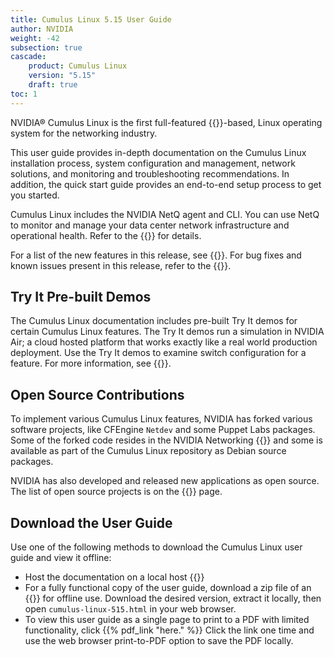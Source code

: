 ```yaml
---
title: Cumulus Linux 5.15 User Guide
author: NVIDIA
weight: -42
subsection: true
cascade:
    product: Cumulus Linux
    version: "5.15"
    draft: true
toc: 1
---
```

NVIDIA® Cumulus Linux is the first full-featured {{<exlink url="https://www.debian.org/releases/bookworm/" text="Debian bookworm" >}}-based, Linux operating system for the networking industry.

This user guide provides in-depth documentation on the Cumulus Linux installation process, system configuration and management, network solutions, and monitoring and troubleshooting recommendations. In addition, the quick start guide provides an end-to-end setup process to get you started.

Cumulus Linux includes the NVIDIA NetQ agent and CLI. You can use NetQ to monitor and manage your data center network infrastructure and operational health. Refer to the {{<exlink url="https://docs.nvidia.com/networking-ethernet-software/cumulus-netq" text="NVIDIA NetQ documentation" >}} for details.

For a list of the new features in this release, see {{<link url="Whats-New" text="What's New">}}. For bug fixes and known issues present in this release, refer to the {{<link url="Cumulus-Linux-5.15-Release-Notes" text="Cumulus Linux 5.15 Release Notes">}}.
<!-- vale off -->
## Try It Pre-built Demos
<!-- vale on -->
The Cumulus Linux documentation includes pre-built Try It demos for certain Cumulus Linux features. The Try It demos run a simulation in NVIDIA Air; a cloud hosted platform that works exactly like a real world production deployment. Use the Try It demos to examine switch configuration for a feature. For more information, see {{<link url="Try-It-Pre-built-Demos" text="Try It Pre-built Demos">}}.

## Open Source Contributions

To implement various Cumulus Linux features, NVIDIA has forked various software projects, like CFEngine `Netdev` and some Puppet Labs packages. Some of the forked code resides in the NVIDIA Networking {{<exlink url="https://github.com/CumulusNetworks" text="GitHub repository" >}} and some is available as part of the Cumulus Linux repository as Debian source packages.

NVIDIA has also developed and released new applications as open source. The list of open source projects is on the {{<link title="Cumulus Linux 5.15 Packages" text="Cumulus Linux packages" >}} page.

## Download the User Guide

Use one of the following methods to download the Cumulus Linux user guide and view it offline:

- Host the documentation on a local host {{<exlink url="https://github.com/CumulusNetworks/docs" text="using hugo.">}}
- For a fully functional copy of the user guide, download a zip file of an {{<exlink url="https://docs.nvidia.com/networking-ethernet-software/cumulus-linux-515/CL515-html.zip" text="HTML documentation build">}} for offline use. Download the desired version, extract it locally, then open `cumulus-linux-515.html` in your web browser.
- To view this user guide as a single page to print to a PDF with limited functionality, click {{% pdf_link "here." %}} Click the link one time and use the web browser print-to-PDF option to save the PDF locally.
